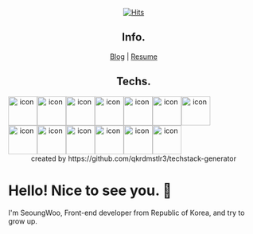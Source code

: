 <div align=center>
 
[![Hits](https://hits.seeyoufarm.com/api/count/incr/badge.svg?url=https%3A%2F%2Fgithub.com%2Fberenickt&count_bg=%23D5648A&title_bg=%23A2A4DD&icon=github.svg&icon_color=%23E3D7EA&title=hits&edge_flat=false)](https://hits.seeyoufarm.com)
 
## Info.
[Blog](https://berenickt.github.io/) | [Resume](https://berenikct99.notion.site/53a75c7f23d44dd58b38dc72c39f0019) 
  
## Techs.  
<div style="display: flex; align-items: flex-start;"><img src="https://techstack-generator.vercel.app/js-icon.svg" alt="icon" width="58" height="58" /><img src="https://techstack-generator.vercel.app/ts-icon.svg" alt="icon" width="58" height="58" /><img src="https://techstack-generator.vercel.app/nginx-icon.svg" alt="icon" width="58" height="58" /><img src="https://techstack-generator.vercel.app/mysql-icon.svg" alt="icon" width="58" height="58" /><img src="https://techstack-generator.vercel.app/github-icon.svg" alt="icon" width="58" height="58" /><img src="https://techstack-generator.vercel.app/python-icon.svg" alt="icon" width="58" height="58" /><img src="https://techstack-generator.vercel.app/prettier-icon.svg" alt="icon" width="58" height="58" /></div><div style="display: flex; align-items: flex-start;"><img src="https://techstack-generator.vercel.app/eslint-icon.svg" alt="icon" width="58" height="58" /><img src="https://techstack-generator.vercel.app/redux-icon.svg" alt="icon" width="58" height="58" /><img src="https://techstack-generator.vercel.app/react-icon.svg" alt="icon" width="58" height="58" /><img src="https://techstack-generator.vercel.app/webpack-icon.svg" alt="icon" width="58" height="58" /><img src="https://techstack-generator.vercel.app/sass-icon.svg" alt="icon" width="58" height="58" /><img src="https://techstack-generator.vercel.app/restapi-icon.svg" alt="icon" width="58" height="58" /></div>
created by https://github.com/qkrdmstlr3/techstack-generator 

</div>

# Hello! Nice to see you. 👋

I'm SeoungWoo, Front-end developer from Republic of Korea, and try to grow up.
